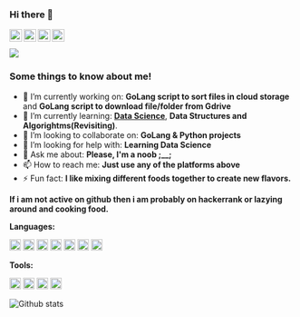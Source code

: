 ### Hi there 👋

<a href="https://www.linkedin.com/in/ramanverma2k/" target="_blank">
  <img align="left" alt="Linkdein" width="22px" src="https://cdn.jsdelivr.net/npm/simple-icons@v3/icons/linkedin.svg" />
</a>
<a href="https://github.com/ramanverma2k" target="_blank">
  <img align="left" alt="Github" width="22px" src="https://cdn.jsdelivr.net/npm/simple-icons@v3/icons/github.svg" />
</a>
<a href="mailto:ramanverma4183@gmail.com" target="_blank">
  <img align="left" alt="Email" width="22px" src="https://cdn.jsdelivr.net/npm/simple-icons@v3/icons/gmail.svg" />
</a>
<a href="https://t.me/notaggingraman" target="_blank">
  <img align="left" alt="Telegram" width="22px" src="https://cdn.jsdelivr.net/npm/simple-icons@v3/icons/telegram.svg" />
</a><br /><br />

<a href="https://github.com/antonkomarev/github-profile-views-counter">
    <img src="https://komarev.com/ghpvc/?username=ramanverma2k">
</a>

### Some things to know about me!
- 🔭 I’m currently working on: **GoLang script to sort files in cloud storage** and **GoLang script to download file/folder from Gdrive**
- 🌱 I’m currently learning: [**Data Science**](https://en.wikipedia.org/wiki/Data_science), **Data Structures and Algorightms(Revisiting)**.
- 👯 I’m looking to collaborate on: **GoLang & Python projects**
- 🤔 I’m looking for help with: **Learning Data Science**
- 💬 Ask me about: **Please, I'm a noob ;__;**
- 📫 How to reach me: **Just use any of the platforms above**
- ⚡ Fun fact: **I like mixing different foods together to create new flavors.**



**If i am not active on github then i am probably on hackerrank or lazying around and cooking food.**



**Languages:**
<p align="left"> 
<img  height="20"  src="https://cdn.jsdelivr.net/npm/simple-icons@3.3.0/icons/java.svg">
<img  height="20"  src="https://cdn.jsdelivr.net/npm/simple-icons@3.3.0/icons/flutter.svg">
<img  height="20"  src="https://cdn.jsdelivr.net/npm/simple-icons@3.3.0/icons/dart.svg">
<img  height="20"  src="https://cdn.jsdelivr.net/npm/simple-icons@3.3.0/icons/go.svg">
<img  height="20"  src="https://cdn.jsdelivr.net/npm/simple-icons@3.3.0/icons/python.svg">
<img  height="20"  src="https://cdn.jsdelivr.net/npm/simple-icons@3.3.0/icons/git.svg">
<img  height="20"  src="https://cdn.jsdelivr.net/npm/simple-icons@3.3.0/icons/gnubash.svg">
</p>

**Tools:**
<p align="left"> 
<img  height="20"  src="https://cdn.jsdelivr.net/npm/simple-icons@3.3.0/icons/microsoftexcel.svg">
<img  height="20"  src="https://cdn.jsdelivr.net/npm/simple-icons@3.3.0/icons/microsoftpowerpoint.svg">
<img  height="20"  src="https://cdn.jsdelivr.net/npm/simple-icons@3.3.0/icons/microsoftvisio.svg">
<img  height="20"  src="https://cdn.jsdelivr.net/npm/simple-icons@3.3.0/icons/powerbi.svg">
</p>

![Github stats](https://github-readme-stats.vercel.app/api?username=ramanverma2k&count_private=true&show_icons=true&title_color=333&icon_color=333)
